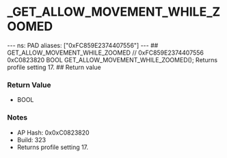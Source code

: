 # _GET_ALLOW_MOVEMENT_WHILE_ZOOMED

--- ns: PAD aliases: ["0xFC859E2374407556"] --- ## GET_ALLOW_MOVEMENT_WHILE_ZOOMED  // 0xFC859E2374407556 0xC0823820 BOOL GET_ALLOW_MOVEMENT_WHILE_ZOOMED();  Returns profile setting 17.  ## Return value

### Return Value
* BOOL

### Notes
* AP Hash: 0x0xC0823820
* Build: 323
* Returns profile setting 17.


